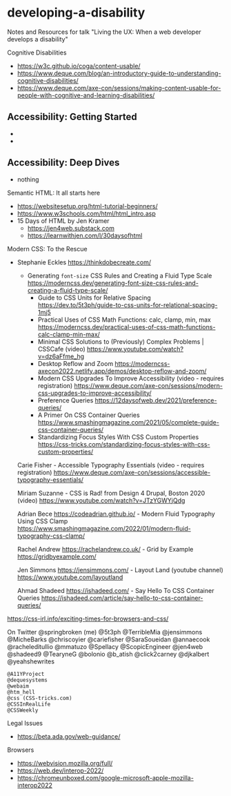 # developing-a-disability
Notes and Resources for talk "Living the UX: When a web developer develops a disability"

Cognitive Disabilities
 - https://w3c.github.io/coga/content-usable/
 - https://www.deque.com/blog/an-introductory-guide-to-understanding-cognitive-disabilities/
 - https://www.deque.com/axe-con/sessions/making-content-usable-for-people-with-cognitive-and-learning-disabilities/

Accessibility: Getting Started
 -
 -
 -


Accessibility: Deep Dives
 -
 - nothing

Semantic HTML: It all starts here
 - https://websitesetup.org/html-tutorial-beginners/
 - https://www.w3schools.com/html/html_intro.asp
 - 15 Days of HTML by Jen Kramer
   - https://jen4web.substack.com
   - https://learnwithjen.com/l/30daysofhtml


Modern CSS: To the Rescue

 - Stephanie Eckles https://thinkdobecreate.com/
     - Generating `font-size` CSS Rules and Creating a Fluid Type Scale
            https://moderncss.dev/generating-font-size-css-rules-and-creating-a-fluid-type-scale/
        - Guide to CSS Units for Relative Spacing
            https://dev.to/5t3ph/guide-to-css-units-for-relational-spacing-1mj5
        - Practical Uses of CSS Math Functions: calc, clamp, min, max
            https://moderncss.dev/practical-uses-of-css-math-functions-calc-clamp-min-max/
        - Minimal CSS Solutions to (Previously) Complex Problems | CSSCafe (video)
            https://www.youtube.com/watch?v=dz6aFfme_hg
        - Desktop Reflow and Zoom
            https://moderncss-axecon2022.netlify.app/demos/desktop-reflow-and-zoom/
        - Modern CSS Upgrades To Improve Accessibility (video - requires registration)
            https://www.deque.com/axe-con/sessions/modern-css-upgrades-to-improve-accessibility/
        - Preference Queries
            https://12daysofweb.dev/2021/preference-queries/
        - A Primer On CSS Container Queries
            https://www.smashingmagazine.com/2021/05/complete-guide-css-container-queries/
        - Standardizing Focus Styles With CSS Custom Properties
         https://css-tricks.com/standardizing-focus-styles-with-css-custom-properties/


    Carie Fisher
        - Accessible Typography Essentials (video - requires registration)
            https://www.deque.com/axe-con/sessions/accessible-typography-essentials/

    Miriam Suzanne
        - CSS is Rad! from Design 4 Drupal, Boston 2020 (video)
            https://www.youtube.com/watch?v=JTzYGWYjQdg

    Adrian Bece https://codeadrian.github.io/
        - Modern Fluid Typography Using CSS Clamp
            https://www.smashingmagazine.com/2022/01/modern-fluid-typography-css-clamp/

    Rachel Andrew https://rachelandrew.co.uk/
        - Grid by Example
            https://gridbyexample.com/

    Jen Simmons https://jensimmons.com/
        - Layout Land (youtube channel)
            https://www.youtube.com/layoutland

    Ahmad Shadeed https://ishadeed.com/
        - Say Hello To CSS Container Queries
            https://ishadeed.com/article/say-hello-to-css-container-queries/



https://css-irl.info/exciting-times-for-browsers-and-css/


On Twitter
    @springbroken (me)
    @5t3ph
    @TerribleMia
    @jensimmons
    @MicheBarks
    @chriscoyier
    @cariefisher
    @SaraSoueidan
    @annaecook
    @racheleditullio
    @mmatuzo
    @Spellacy
    @ScopicEngineer
    @jen4web
    @shadeed9
    @TearyneG
    @bolonio
    @b_atish
    @click2carney
    @djkalbert
    @yeahshewrites


    @A11YProject
    @dequesystems
    @webaim
    @htm_hell
    @css (CSS-tricks.com)
    @CSSInRealLife
    @CSSWeekly

Legal Issues
 - https://beta.ada.gov/web-guidance/

Browsers
 - https://webvision.mozilla.org/full/
 - https://web.dev/interop-2022/
 - https://chromeunboxed.com/google-microsoft-apple-mozilla-interop2022

